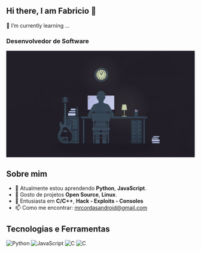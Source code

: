 ## Hi there, I am Fabricio 👋

🌱 I’m currently learning ...
### Desenvolvedor de Software

<picture>
 <source media="(prefers-color-scheme: dark)" srcset="https://github.com/mrcordas/mrcordas/blob/main/hero-image.jpg">
 <source media="(prefers-color-scheme: light)" srcset="https://github.com/mrcordas/mrcordas/blob/main/hero-image.jpg">
 <img alt="YOUR-ALT-TEXT" src="https://github.com/mrcordas/mrcordas/blob/main/hero-image.jpg">
</picture>

## Sobre mim

- 🌱 Atualmente estou aprendendo **Python**, **JavaScript**.
- 👯 Gosto de projetos **Open Source**, **Linux**.
- 💬 Entusiasta em **C/C++**, **Hack - Exploits - Consoles**
- 📫 Como me encontrar: [mrcordasandroid@gmail.com](mrcordasandroid@gmail.com)

## Tecnologias e Ferramentas

![Python](https://img.shields.io/badge/Python-3776AB?style=for-the-badge&logo=python&logoColor=white)
![JavaScript](https://img.shields.io/badge/JavaScript-F7)
![C](https://img.shields.io/badge/C-blue)
![C](https://img.shields.io/badge/C++-blue)
<!--
**mrcordas/mrcordas** is a ✨ _special_ ✨ repository because its `README.md` (this file) appears on your GitHub profile.

Here are some ideas to get you started:

- 🔭 I’m currently working on ...
- 🌱 I’m currently learning ...
- 👯 I’m looking to collaborate on ...
- 🤔 I’m looking for help with ...
- 💬 Ask me about ...
- 📫 How to reach me: ...
- 😄 Pronouns: ...
- ⚡ Fun fact: ...
-->
